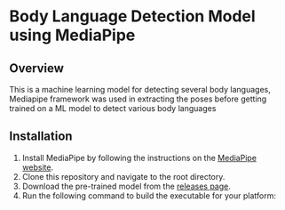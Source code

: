 # Body Language Detection Model using MediaPipe

## Overview
This is a machine learning model for detecting several body languages, Mediapipe framework was used in extracting the poses before getting trained on a ML model to detect various body languages

## Installation
1. Install MediaPipe by following the instructions on the [MediaPipe website](https://mediapipe.readthedocs.io/en/latest/install.html).
2. Clone this repository and navigate to the root directory.
3. Download the pre-trained model from the [releases page](https://github.com/yourusername/yourreponame/releases).
4. Run the following command to build the executable for your platform:
